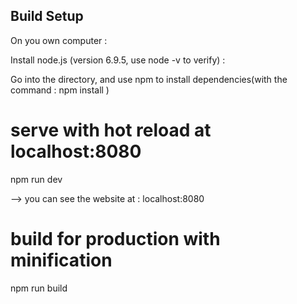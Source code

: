 ## Build Setup

On you own computer :

Install node.js (version 6.9.5, use node -v to verify) :

Go into the directory, and use npm to install dependencies(with the command : npm install )

# serve with hot reload at localhost:8080
npm run dev

--> you can see the website at : localhost:8080

# build for production with minification
npm run build
```

